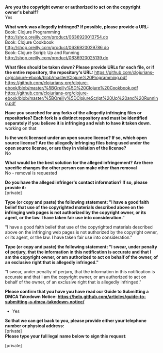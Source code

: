 **Are you the copyright owner or authorized to act on the copyright owner's behalf?**  
Yes

**What work was allegedly infringed? If possible, please provide a URL:**  
Book: Clojure Programming http://shop.oreilly.com/product/0636920013754.do  
Book: Clojure Cookbook http://shop.oreilly.com/product/0636920029786.do  
Book: Clojure Script: Up and Running http://shop.oreilly.com/product/0636920025139.do  

**What files should be taken down? Please provide URLs for each file, or if the entire repository, the repository's URL:**
https://github.com/clojurians-org/clojure-ebook/blob/master/Clojure%20Programming.pdf  
https://github.com/clojurians-org/clojure-ebook/blob/master/%5BOreilly%5D%20Clojure%20Cookbook.pdf  
https://github.com/clojurians-org/clojure-ebook/blob/master/%5BOreilly%5DClojureScript%20Up%20and%20Running.pdf  

**Have you searched for any forks of the allegedly infringing files or repositories? Each fork is a distinct repository and must be identified separately if you believe it is infringing and wish to have it taken down.**  
working on that

**Is the work licensed under an open source license? If so, which open source license? Are the allegedly infringing files being used under the open source license, or are they in violation of the license?**  
No

**What would be the best solution for the alleged infringement? Are there specific changes the other person can make other than removal**  
No - removal is requested

**Do you have the alleged infringer's contact information? If so, please provide it:**  
[private]  

**Type (or copy and paste) the following statement: "I have a good faith belief that use of the copyrighted materials described above on the infringing web pages is not authorized by the copyright owner, or its agent, or the law. I have taken fair use into consideration."**  

"I have a good faith belief that use of the copyrighted materials described above on the infringing web pages is not authorized by the copyright owner, or its agent, or the law. I have taken fair use into consideration."

**Type (or copy and paste) the following statement: "I swear, under penalty of perjury, that the information in this notification is accurate and that I am the copyright owner, or am authorized to act on behalf of the owner, of an exclusive right that is allegedly infringed."**  

"I swear, under penalty of perjury, that the information in this notification is accurate and that I am the copyright owner, or am authorized to act on behalf of the owner, of an exclusive right that is allegedly infringed."

**Please confirm that you have you have read our Guide to Submitting a DMCA Takedown Notice: https://help.github.com/articles/guide-to-submitting-a-dmca-takedown-notice/**  
- Yes

**So that we can get back to you, please provide either your telephone number or physical address:**  
[private]  
**Please type your full legal name below to sign this request:**  

[private]  
